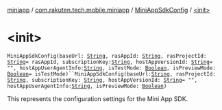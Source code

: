 [miniapp](../../index.md) / [com.rakuten.tech.mobile.miniapp](../index.md) / [MiniAppSdkConfig](index.md) / [&lt;init&gt;](./-init-.md)

# &lt;init&gt;

`MiniAppSdkConfig(baseUrl: `[`String`](https://kotlinlang.org/api/latest/jvm/stdlib/kotlin/-string/index.html)`, rasAppId: `[`String`](https://kotlinlang.org/api/latest/jvm/stdlib/kotlin/-string/index.html)`, rasProjectId: `[`String`](https://kotlinlang.org/api/latest/jvm/stdlib/kotlin/-string/index.html)` = rasAppId, subscriptionKey: `[`String`](https://kotlinlang.org/api/latest/jvm/stdlib/kotlin/-string/index.html)`, hostAppVersionId: `[`String`](https://kotlinlang.org/api/latest/jvm/stdlib/kotlin/-string/index.html)` = "", hostAppUserAgentInfo: `[`String`](https://kotlinlang.org/api/latest/jvm/stdlib/kotlin/-string/index.html)`, isTestMode: `[`Boolean`](https://kotlinlang.org/api/latest/jvm/stdlib/kotlin/-boolean/index.html)`, isPreviewMode: `[`Boolean`](https://kotlinlang.org/api/latest/jvm/stdlib/kotlin/-boolean/index.html)` = isTestMode)``MiniAppSdkConfig(baseUrl: `[`String`](https://kotlinlang.org/api/latest/jvm/stdlib/kotlin/-string/index.html)`, rasProjectId: `[`String`](https://kotlinlang.org/api/latest/jvm/stdlib/kotlin/-string/index.html)`, subscriptionKey: `[`String`](https://kotlinlang.org/api/latest/jvm/stdlib/kotlin/-string/index.html)`, hostAppVersionId: `[`String`](https://kotlinlang.org/api/latest/jvm/stdlib/kotlin/-string/index.html)` = "", hostAppUserAgentInfo: `[`String`](https://kotlinlang.org/api/latest/jvm/stdlib/kotlin/-string/index.html)`, isPreviewMode: `[`Boolean`](https://kotlinlang.org/api/latest/jvm/stdlib/kotlin/-boolean/index.html)`)`

This represents the configuration settings for the Mini App SDK.

